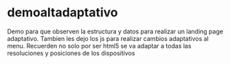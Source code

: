 demoaltadaptativo
=================
Demo para que observen la estructura y datos para realizar un landing page adaptativo.
Tambien les dejo los js para realizar cambios adaptativos al menu.
Recuerden no solo por ser html5 se va adaptar a todas las resoluciones y posiciones de los dispositivos
